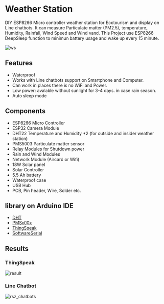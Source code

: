 # Weather Station
DIY ESP8266 Micro controller weather station for Ecotourism and display on Line chatbots. It can measure Particulate matter (PM2.5), temperature, Humidity, Rainfall, Wind Speed and Wind vand.
This Project use ESP8266 DeepSleep function to minimun battery usage and wake up every 15 minute.

![ws](https://user-images.githubusercontent.com/103322325/163827383-d2ac7fb5-01fe-405f-b878-f5cdee3ba517.jpg)

## Features
- Waterproof
- Works with Line chatbots support on Smartphone and Computer.
- Can work in places there is no WiFi and Power.
- Low power: avalable without sunlight for 3-4 days. in case rain season.
- Auto sleep mode 

## Components
- ESP8266 Micro Controller 
- ESP32 Camera Module
- DHT22 Temperature and Humidity *2 (for outside and insider weather station)
- PMS5003 Particulate matter sensor 
- Relay Modules for Shutdown power
- Rain and Wind Modules 
- Network Module (Aircard or Wifi)
- 18W Solar panel 
- Solar Controller 
- 5.5 Ah battery
- Waterproof case
- USB Hub
- PCB, Pin header, Wire, Solder etc.

## library on Arduino IDE
- [DHT](https://github.com/adafruit/DHT-sensor-library)
- [PMSx00x](https://github.com/fu-hsi/PMS)
- [ThingSpeak](https://github.com/mathworks/thingspeak-arduino)
- [SoftwareSerial](https://www.arduino.cc/en/Reference/softwareSerial)

## Results
### ThingSpeak 
![result](https://user-images.githubusercontent.com/103322325/163831121-8fca0c46-e75a-4f17-8562-de75ff469f6d.png)

### Line Chatbot
![rsz_chatbots](https://user-images.githubusercontent.com/103322325/163832278-09f83c14-84a4-4775-aaaf-d5719a1f40e3.jpg)

